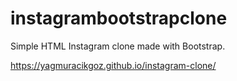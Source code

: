 # instagrambootstrapclone
Simple HTML Instagram clone made with Bootstrap.

https://yagmuracikgoz.github.io/instagram-clone/
